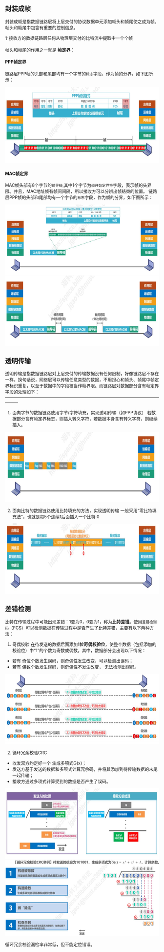 ## 封装成帧
封装成帧是指数据链路层将上层交付的协议数据单元添加帧头和帧尾使之成为帧。帧头和帧尾中包含有重要的控制信息。

:question:  接收方的数据链路层任何从物理层交付的比特流中提取中一个个帧

帧头和帧尾的作用之一就是 **帧定界**：
#### PPP帧定界
链路层PPP帧的头部和尾部均有一个字节的`标志`字段，作为帧的分界，如下图所示：
<div align=left><img width="600" height="250" src="./images/PPP帧定界.JPG"/></div>

#### MAC帧定界
MAC帧头部有8个字节的`前导码`,其中1个字节为`帧开始定界符`字段，表示帧的头界限。并且，MAC地址帧有帧间间隔，所以接收方可以分辨出帧结束的位置。
链路层PPP帧的头部和尾部均有一个字节的`标志`字段，作为帧的分界，如下图所示：
<div align=left><img width="600" height="230" src="./images/MAC帧定界1.JPG"/></div>

<div align=left><img width="600" height="230" src="./images/MAC帧定界2.JPG"/></div>

## 透明传输
透明传输是指数据链路层对上层交付的传输数据没有任何限制，好像链路层不存在一样。换句话说，网络层可以传输任意类型的数据，不用担心和帧头、帧尾中帧定界标识重复，以至于数据中的字段被当作帧界限。而链路层对数据部分含有帧定界字段的处理如下：
———————————————————————————————————————
1. 面向字节的数据链路使用字节/字符填充，实现透明传输（如PPP协议）
若数据部分含有帧定界标志，则插入转义字符，若数据本身含有转义字符，则继续插入。
<div align=left><img width="600" height="230" src="./images/透明传输字节填充.JPG"/></div>

2. 面向比特的数据链路使用比特填充的方法，实现透明传输
一般采用“零比特填充法”，也就是每5个连续1后面插入一个比特 0
<div align=left><img width="600" height="230" src="./images/零比特填充法.JPG"/></div>

## 差错检测
比特在传输过程中可能出现差错：1变为0，0变为1，称为**比特差错**。使用`差错检测码`（FCS）可以检测数据在传输过程中是否产生了比特差错，主要有以下两种方法：
1. 奇偶校验
在待发送的数据后面添加**1位奇偶校验位**，使整个数据（包括添加的校验位）中“1”的个数为奇数或偶数。其中，数据部分会出现以下情况：
- 若有 奇位个数发生误码，则奇偶性发生改变，可以检测出误码；
- 若有 偶数个数发生误码，则奇偶性不发生改变， 无法检测出误码。
<div align=left><img width="600" height="230" src="./images/奇偶校验.JPG"/></div>  

2. 循环冗余校验CRC
- 收发双方约定好一个 生成多项式G(x)；
- 发送方基于发送的数据和多项式计算冗余码，并将其添加到待传输数据的末尾一起传输；
- 接收方通过多项式计算受到的数据是否产生了误码。
<div align=left><img width="600" height="230" src="./images/循环冗余校验.JPG"/></div>

<div align=left><img width="600" height="250" src="./images/循环冗余校验举例.JPG"/></div>

循环冗余校验漏检率非常低，但不能定位错误。